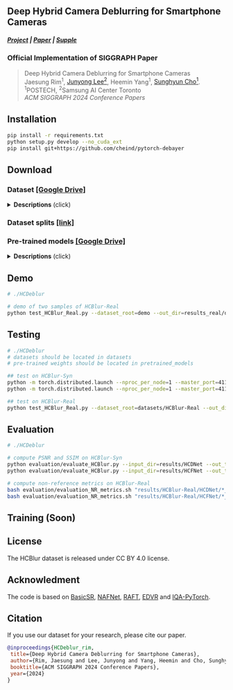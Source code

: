 ## Deep Hybrid Camera Deblurring for Smartphone Cameras
##### [Project](https://cg.postech.ac.kr/research/hcdeblur/) | [Paper](https://cg.postech.ac.kr/research/hcdeblur/assets/pdf/HCDeblur.pdf) | [Supple](https://cg.postech.ac.kr/research/hcdeblur/assets/HCDeblur_supple.zip)

### Official Implementation of SIGGRAPH Paper 

> Deep Hybrid Camera Deblurring for Smartphone Cameras<br>
> Jaesung Rim<sup>1</sup>, [Junyong Lee<sup>2</sup>](https://junyonglee.me/), Heemin Yang<sup>1</sup>, [Sunghyun Cho<sup>1</sup>](https://www.scho.pe.kr/). <br>
> <sup>1</sup>POSTECH, <sup>2</sup>Samsung AI Center Toronto<br>
> *ACM SIGGRAPH 2024 Conference Papers*<br>

## Installation 

```bash
pip install -r requirements.txt
python setup.py develop --no_cuda_ext
pip install git+https://github.com/cheind/pytorch-debayer
```
## Download

### Dataset [[Google Drive]](https://drive.google.com/drive/folders/1Lk3Gh8_mnpbVuxRz6g0wsVsJ26sP8lXx?usp=sharing) 

<details>
<summary><strong>Descriptions</strong> (click) </summary>

- HCBlur-Syn
  - HCBlur_Syn_train : 5,795 samples for training.
    - We synthesize noise and saturation pixels during training process. 
    - Please refer to [RSBlurPipeline_for_W](https://github.com/rimchang/HCDeblur/blob/6a7bd2fb093a97a5a2f9e2b2c816bc4c28508ea5/basicsr/models/HCFNet_with_RSBlur_model.py#L79) and [RSBlurPipeline_for_UW](https://github.com/rimchang/HCDeblur/blob/6a7bd2fb093a97a5a2f9e2b2c816bc4c28508ea5/basicsr/models/HCFNet_with_RSBlur_model.py#L262)
  - HCBlur_Syn_val : 880 samples for validation.
  - HCBlur_Syn_test : 1,731 samples for evaluation.
- HCBlur-Real
  - 471 pairs of real-world blurred W and U

#### The HCBlur-Syn dataset

```bash
# HCBlur_Syn_test.zip
HCBlur_Syn_test
├── longW # long-exposure wide images
│   ├── 0908/20230908_10_32_05/000001
│   │   ├── longW/blur # folder of a blurred image
│   │   ├── longW/gt # folder of a gt sharp image
│   ...
├── shortUW # short-exposure ultra-wide images
│   ├── 0908/20230908_10_32_05/000001
│   │   ├── UWseqs/000001 # ultra-wide sequnece corresponding to longW/0908/20230908_10_32_05/000001
│   ...
├── shortUW_depth # estimated depth from the FOV alignment step.
│   ├── 0908/20230908_10_32_05_depth.txt # estimated depth values
│   ...
├── shortUW_flows # estimated optical flows from ultra-wide images.
│   ├── 0908/20230908_10_32_05/000001
│   │   ├── UWflows/000001 # estimate optical flows
│   ...
...
```

#### The HCBlur-Real dataset
```bash
# HCBlur_Real.zip
HCBlur_Real
├── longW # long-exposure wide images
│   ├── 1780013444228916_1780013544228916.png 
│   ...
├── shortUW 
│   ├── 1780013444228916_1780013544228916 # ultra-wide sequnece corresponding to 1780013444228916_1780013544228916.png
│   │   ├── 1780013434097457_1780013442430791.jpg 
│   ...
...
```
</details>

### Dataset splits [[link]](./datalist/)

### Pre-trained models [[Google Drive]](https://drive.google.com/drive/folders/1G8ND0oPQ1sA2XQ1sXTR_Esp2ehJy9HGJ?usp=sharing)
<details>
<summary><strong>Descriptions</strong> (click) </summary>

- HC-DNet.pth: Weight of HC-DNet trained on HCBlur.
- HC-FNet.pth: Weight of HC-FNet trained on HCBlur.
- raft-sintel.pth: Weight of RAFT.
- raft-small.pth: Weight of RAFT_small.
</details>

## Demo
```bash
# ./HCDeblur

# demo of two samples of HCBlur-Real
python test_HCBlur_Real.py --dataset_root=demo --out_dir=results_real/demo
```

## Testing

```bash
# ./HCDeblur
# datasets should be located in datasets
# pre-trained weights should be located in pretrained_models

## test on HCBlur-Syn
python -m torch.distributed.launch --nproc_per_node=1 --master_port=4114 basicsr/test.py -opt options/test/HCDNet-test.yml --launcher pytorch
python -m torch.distributed.launch --nproc_per_node=1 --master_port=4115 basicsr/test.py -opt options/test/HCFNet-test.yml --launcher pytorch

## test on HCBlur-Real
python test_HCBlur_Real.py --dataset_root=datasets/HCBlur-Real --out_dir=results/HCBlur-Real
```

## Evaluation

```bash
# ./HCDeblur

# compute PSNR and SSIM on HCBlur-Syn
python evaluation/evaluate_HCBlur.py --input_dir=results/HCDNet --out_txt=HCDNet.txt
python evaluation/evaluate_HCBlur.py --input_dir=results/HCFNet --out_txt=HCFNet.txt

# compute non-reference metrics on HCBlur-Real
bash evaluation/evaluation_NR_metrics.sh "results/HCBlur-Real/HCDNet/*_HCDNet.png" HCDNet
bash evaluation/evaluation_NR_metrics.sh "results/HCBlur-Real/HCFNet/*_HCFNet.png" HCFNet
```

## Training (Soon)

## License

The HCBlur dataset is released under CC BY 4.0 license.

## Acknowledment

The code is based on [BasicSR](https://github.com/XPixelGroup/BasicSR), [NAFNet](https://github.com/megvii-research/NAFNet), [RAFT](https://github.com/princeton-vl/RAFT), [EDVR](https://github.com/xinntao/EDVR) and [IQA-PyTorch](https://github.com/chaofengc/IQA-PyTorch).

## Citation

If you use our dataset for your research, please cite our paper.

```bibtex
@inproceedings{HCDeblur_rim,
 title={Deep Hybrid Camera Deblurring for Smartphone Cameras},
 author={Rim, Jaesung and Lee, Junyong and Yang, Heemin and Cho, Sunghyun},
 booktitle={ACM SIGGRAPH 2024 Conference Papers},
 year={2024}
}